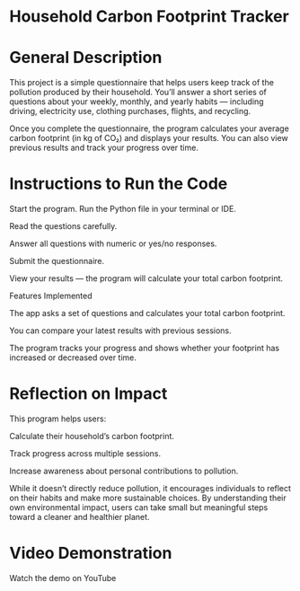 # Household Carbon Footprint Tracker
# General Description

This project is a simple questionnaire that helps users keep track of the pollution produced by their household.
You’ll answer a short series of questions about your weekly, monthly, and yearly habits — including driving, electricity use, clothing purchases, flights, and recycling.

Once you complete the questionnaire, the program calculates your average carbon footprint (in kg of CO₂) and displays your results.
You can also view previous results and track your progress over time.

# Instructions to Run the Code

Start the program.
Run the Python file in your terminal or IDE.

Read the questions carefully.

Answer all questions with numeric or yes/no responses.

Submit the questionnaire.

View your results — the program will calculate your total carbon footprint.

Features Implemented

The app asks a set of questions and calculates your total carbon footprint.

You can compare your latest results with previous sessions.

The program tracks your progress and shows whether your footprint has increased or decreased over time.

# Reflection on Impact

This program helps users:

Calculate their household’s carbon footprint.

Track progress across multiple sessions.

Increase awareness about personal contributions to pollution.

While it doesn’t directly reduce pollution, it encourages individuals to reflect on their habits and make more sustainable choices.
By understanding their own environmental impact, users can take small but meaningful steps toward a cleaner and healthier planet.

# Video Demonstration

Watch the demo on YouTube
